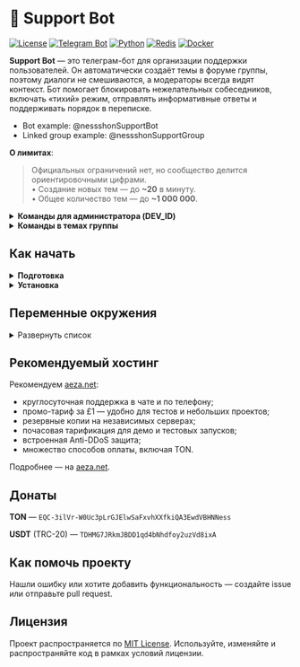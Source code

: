 # 🤖 Support Bot

[![License](https://img.shields.io/github/license/tonmendon/ton-subdomain)](https://github.com/tonmendon/ton-subdomain/blob/main/LICENSE)
[![Telegram Bot](https://img.shields.io/badge/Bot-grey?logo=telegram)](https://core.telegram.org/bots)
[![Python](https://img.shields.io/badge/Python-3.10-blue.svg)](https://www.python.org/downloads/release/python-3100/)
[![Redis](https://img.shields.io/badge/Redis-Yes?logo=redis&color=white)](https://redis.io/)
[![Docker](https://img.shields.io/badge/Docker-blue?logo=docker&logoColor=white)](https://www.docker.com/)

**Support Bot** — это телеграм-бот для организации поддержки пользователей. Он автоматически создаёт темы в форуме группы, поэтому диалоги не смешиваются, а модераторы всегда видят контекст. Бот помогает блокировать нежелательных собеседников, включать «тихий» режим, отправлять информативные ответы и поддерживать порядок в переписке.

* Bot example: @nessshonSupportBot
* Linked group example: @nessshonSupportGroup

**О лимитах**:
<blockquote>
Официальных ограничений нет, но сообщество делится ориентировочными цифрами.<br>
• Создание новых тем — до <b>~20</b> в минуту.<br>
• Общее количество тем — до <b>~1 000 000</b>.
</blockquote>

<details>
<summary><b>Команды для администратора (DEV_ID)</b></summary>

* `/newsletter` — открыть меню рассылки.

  Через это меню можно запускать рассылки по пользователям.
  **Важно**: команда доступна только в личных сообщениях.

</details>

<details>
<summary><b>Команды в темах группы</b></summary>

* `/ban` — заблокировать или разблокировать пользователя. Управляет тем, доходят ли сообщения до команды поддержки.
* `/silent` — включить или выключить тихий режим. В тихом режиме ответы не отправляются пользователю.
* `/information` — показать информацию о пользователе: ID, имя, юзернейм, статус и дату регистрации.

</details>

## Как начать

<details>
<summary><b>Подготовка</b></summary>

1. Создайте бота через [@BotFather](https://t.me/BotFather) и сохраните токен (`BOT_TOKEN`).
2. Настройте группу и включите в ней темы.
3. Добавьте бота в группу с правами администратора и разрешите управление темами.
4. Пригласите в группу бота [What’s my Telegram ID?](https://t.me/my_id_bot), чтобы узнать ID группы (`BOT_GROUP_ID`).
5. При необходимости измените тексты бота в файле [texts](https://github.com/mrtesla07/support-bot/tree/main/app/bot/utils/texts.py).
6. Чтобы добавить новые языки, дополните [SUPPORTED_LANGUAGES](https://github.com/mrtesla07/support-bot/tree/main/app/bot/utils/texts.py#L5) и соответствующие блоки в [data](https://github.com/mrtesla07/support-bot/tree/main/app/bot/utils/texts.py#L33).

</details>

<details>
<summary><b>Установка</b></summary>

Понадобится собственный сервер или арендованный хостинг. Проще всего развернуть бота в Docker.

1. Клонируйте репозиторий:

    ```bash
    git clone https://github.com/mrtesla07/support-bot.git
    ```

2. Перейдите в каталог проекта:

    ```bash
    cd support-bot
    ```

3. Скопируйте файл переменных окружения:

    ```bash
    cp .env.example .env
    ```

4. Заполните [.env](#переменные-окружения) своими значениями:

    ```bash
    nano .env
    ```

5. Запустите контейнеры:

    ```bash
    docker-compose up --build
    ```

</details>

## Переменные окружения

<details>
<summary>Развернуть список</summary>

| Переменная      | Тип  | Описание                                              | Пример               |
|-----------------|------|-------------------------------------------------------|----------------------|
| `BOT_TOKEN`     | `str`| Токен бота от [@BotFather](https://t.me/BotFather)    | `123456:qweRTY`      |
| `BOT_DEV_ID`    | `int`| Telegram ID разработчика или администратора           | `123456789`          |
| `BOT_GROUP_ID`  | `str`| ID группы, в которой работает бот                     | `-100123456789`      |
| `BOT_EMOJI_ID`  | `str`| ID кастомного эмодзи для иконки темы                  | `5417915203100613993`|
| `REDIS_HOST`    | `str`| Хост или IP сервера Redis                             | `redis`              |
| `REDIS_PORT`    | `int`| Порт Redis                                            | `6379`               |
| `REDIS_DB`      | `int`| Номер базы Redis                                      | `1`                  |

<details>
<summary>Список поддерживаемых кастомных эмодзи</summary>

Справочный список emoji ID оставлен в исходном репозитории и может использоваться при настройке тем.

</details>

</details>

## Рекомендуемый хостинг

Рекомендуем [aeza.net](https://aeza.net/?ref=362599):

- круглосуточная поддержка в чате и по телефону;
- промо-тариф за £1 — удобно для тестов и небольших проектов;
- резервные копии на независимых серверах;
- почасовая тарификация для демо и тестовых запусков;
- встроенная Anti-DDoS защита;
- множество способов оплаты, включая TON.

Подробнее — на [aeza.net](https://aeza.net/?ref=362599).

## Донаты

**TON** — `EQC-3ilVr-W0Uc3pLrGJElwSaFxvhXXfkiQA3EwdVBHNNess`

**USDT** (TRC-20) — `TDHMG7JRkmJBDD1qd4bNhdfoy2uzVd8ixA`

## Как помочь проекту

Нашли ошибку или хотите добавить функциональность — создайте issue или отправьте pull request.

## Лицензия

Проект распространяется по [MIT License](LICENSE). Используйте, изменяйте и распространяйте код в рамках условий лицензии.
